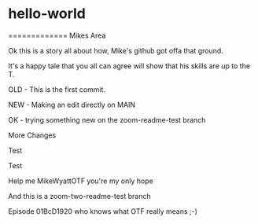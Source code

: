 # hello-world
=============
Mikes Area

Ok this is a story all about how, Mike's github got offa that ground.

It's a happy tale that you all can agree will show that his skills are up to the T.

OLD - This is the first commit.

NEW - Making an edit directly on MAIN

OK - trying something new on the zoom-readme-test branch


More Changes

Test


Test

Help me MikeWyattOTF you're my only hope

And this is a zoom-two-readme-test branch

Episode 01BcD1920  who knows what OTF really means ;-)

